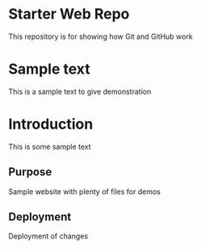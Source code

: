 # Starter Web Repo

This repository is for showing how Git and GitHub work

# Sample text

This is a sample text to give demonstration

# Introduction

This is some sample text

## Purpose

Sample website with plenty of files for demos

## Deployment

Deployment of changes
